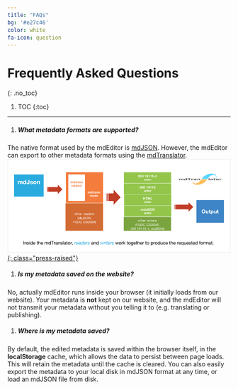 ```yaml
---
title: "FAQs"
bg: '#e27c46'
color: white
fa-icon: question
---
```


<div class="faqs" markdown="1">

# Frequently Asked Questions
{: .no_toc}

1. TOC
{:toc}

---

1. ##### What metadata formats are supported?
 The native format used by the mdEditor is [mdJSON](http://github.com/adiwg/mdJson-schemas). However, the mdEditor can export to other metadata formats using the [mdTranslator](http://github.com/adiwg/mdTranslator).
 <a href="img/mdTranslator_simple.png" data-featherlight="image">![How mdTranslator works](img/mdTranslator_simple.png){: class="press-raised"}</a>

1. ##### Is my metadata saved on the website?
 No, actually mdEditor runs inside your browser (it initially loads from our website).  Your metadata is **not** kept on our website, and the mdEditor will not transmit your metadata without you telling it to (e.g. translating or publishing).

1. ##### Where is my metadata saved?
 By default, the edited metadata is saved within the browser itself, in the **localStorage** cache, which allows the data to persist between page loads. This will retain the metadata until the cache is cleared.  You can also easily export the metadata to your local disk in mdJSON format at any time, or load an mdJSON file from disk.

</div>
